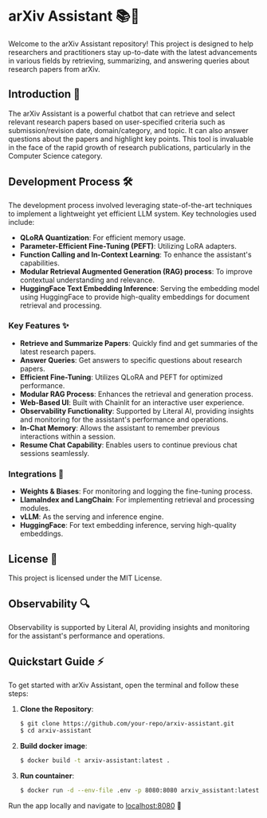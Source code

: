# arXiv Assistant 📚🤖

Welcome to the arXiv Assistant repository! This project is designed to help researchers and practitioners stay up-to-date with the latest advancements in various fields by retrieving, summarizing, and answering queries about research papers from arXiv.

## Introduction 🚀

The arXiv Assistant is a powerful chatbot that can retrieve and select relevant research papers based on user-specified criteria such as submission/revision date, domain/category, and topic. It can also answer questions about the papers and highlight key points. This tool is invaluable in the face of the rapid growth of research publications, particularly in the Computer Science category.

## Development Process 🛠️

The development process involved leveraging state-of-the-art techniques to implement a lightweight yet efficient LLM system. Key technologies used include:
- **QLoRA Quantization**: For efficient memory usage.
- **Parameter-Efficient Fine-Tuning (PEFT)**: Utilizing LoRA adapters.
- **Function Calling and In-Context Learning**: To enhance the assistant's capabilities.
- **Modular Retrieval Augmented Generation (RAG) process**: To improve contextual understanding and relevance.
- **HuggingFace Text Embedding Inference**: Serving the embedding model using HuggingFace to provide high-quality embeddings for document retrieval and processing.

### Key Features ✨

- **Retrieve and Summarize Papers**: Quickly find and get summaries of the latest research papers.
- **Answer Queries**: Get answers to specific questions about research papers.
- **Efficient Fine-Tuning**: Utilizes QLoRA and PEFT for optimized performance.
- **Modular RAG Process**: Enhances the retrieval and generation process.
- **Web-Based UI**: Built with Chainlit for an interactive user experience.
- **Observability Functionality**: Supported by Literal AI, providing insights and monitoring for the assistant's performance and operations.
- **In-Chat Memory**: Allows the assistant to remember previous interactions within a session.
- **Resume Chat Capability**: Enables users to continue previous chat sessions seamlessly.

### Integrations 🔌

- **Weights & Biases**: For monitoring and logging the fine-tuning process.
- **LlamaIndex and LangChain**: For implementing retrieval and processing modules.
- **vLLM**: As the serving and inference engine.
- **HuggingFace**: For text embedding inference, serving high-quality embeddings.

## License 📜

This project is licensed under the MIT License.

## Observability 🔍

Observability is supported by Literal AI, providing insights and monitoring for the assistant's performance and operations.

## Quickstart Guide ⚡

To get started with arXiv Assistant, open the terminal and follow these steps:

1. **Clone the Repository**:
   ```bash
   $ git clone https://github.com/your-repo/arxiv-assistant.git
   $ cd arxiv-assistant
   ```

2. **Build docker image**:
   ```bash
   $ docker build -t arxiv-assistant:latest .
   ```

3. **Run countainer**:
   ```bash
   $ docker run -d --env-file .env -p 8080:8080 arxiv_assistant:latest
   ```

Run the app locally and navigate to [localhost:8080](http://localhost:8080) 🥂
 
